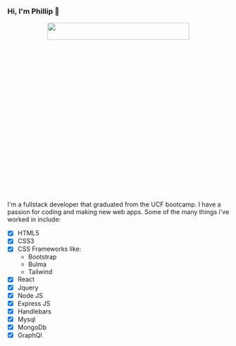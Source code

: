 ### Hi, I'm Phillip 👋  
<p align="center">
  <img src="https://user-images.githubusercontent.com/100314873/172055688-d09911bb-e35c-44a3-a68a-23404e8d5468.jpg" width=80% height=10%>
</p>

I'm a fullstack developer that graduated from the UCF bootcamp. I have a passion for coding and making new web apps. Some of the many things i've worked in include:
- [x] HTML5
- [x] CSS3
- [x] CSS Frameworks like:
  - Bootstrap
  - Bulma
  - Tailwind
- [x] React
- [x] Jquery
- [x] Node JS
- [x] Express JS
- [x] Handlebars
- [x] Mysql
- [x] MongoDb
- [x] GraphQl  

<br/>
<!--  
<p align="center">
  <img src="https://user-images.githubusercontent.com/100314873/170803308-47721c72-1f21-42eb-b5b4-eeead37cab45.png" width=18% height=10%>
  <img src="https://user-images.githubusercontent.com/100314873/170803310-bbdc9902-664e-4c25-bd68-6cbd9a115909.png" width=18% height=10%>
  <img src="https://user-images.githubusercontent.com/100314873/170803382-99e747f7-04ee-4ea2-a275-39fbc76523f0.png" width=18% height=10%>
  <img src="https://user-images.githubusercontent.com/100314873/170803420-bfc53e42-a935-486d-ba24-972a71c5c6cc.png" width=18% height=10%>
  <img src="https://user-images.githubusercontent.com/100314873/170803487-f7e18f4b-818b-47d5-a086-e38c78035afb.png" width=18% height=10%>
  <img src="https://user-images.githubusercontent.com/100314873/170803524-f453111f-dc0c-4bdc-81e6-24c6d6695709.png" width=18% height=10%>
  <img src="https://user-images.githubusercontent.com/100314873/170803509-1d46a7b9-9ccd-48c6-960e-7627b2a89c3f.png" width=18% height=10%>
  <img src="https://user-images.githubusercontent.com/100314873/170803499-b0ef0034-6603-4453-b4b1-9353f05d44e5.png" width=18% height=10%>
  <img src="https://user-images.githubusercontent.com/100314873/170803860-5cacc425-f373-4bc1-8c43-7bcc4e842f2c.png" width=18% height=10%>
</p>
-->
<!-- <p align="center">
  <img src="https://user-images.githubusercontent.com/100314873/170803183-c8ae812f-f3aa-463f-8da6-16b92e7c8798.png" width=50% height=50%>
</p> -->
<!--
**Phillip48/Phillip48** is a ✨ _special_ ✨ repository because its `README.md` (this file) appears on your GitHub profile.

Here are some ideas to get you started:

- 🔭 I’m currently working on ...
- 🌱 I’m currently learning ...
- 👯 I’m looking to collaborate on ...
- 🤔 I’m looking for help with ...
- 💬 Ask me about ...
- 📫 How to reach me: ...
- 😄 Pronouns: ...
- ⚡ Fun fact: ...
-->
